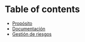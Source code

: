 # Table of contents

* [Propósito](README.md)
* [Documentación](Documentacion.md)
* [Gestión de riesgos](GestionRiesgo.md)
